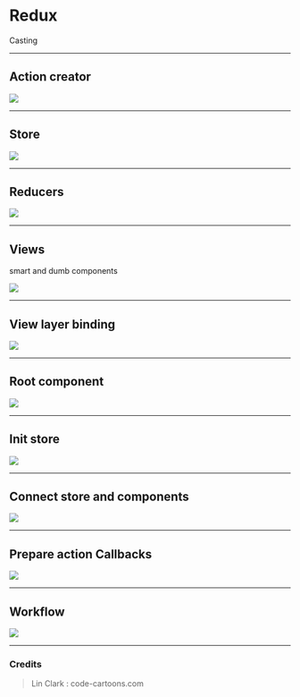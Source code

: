 # Redux

Casting

---

## Action creator

![](./assets/imgs/action_creator.png)

---

## Store

![](./assets/imgs/store.png)

---

## Reducers

![](./asset/imgs/reducer.png)

---

## Views

smart and dumb components

![](./assets/imgs/views.png)

---

## View layer binding

![](./assets/imgs/binder.png)

---

## Root component

![](./assets/imgs/root.png)

---

## Init store

![](./assets/imgs/start_1.png)

---

## Connect store and components

![](./assets/imgs/start_2.png)

---


## Prepare action Callbacks

![](./assets/imgs/start_3.png)

---

## Workflow

![](./assets/imgs/redux.gif)


---


### Credits

> Lin Clark : code-cartoons.com